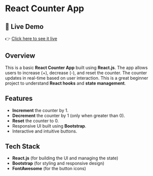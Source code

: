 # React Counter App

## 🔗 Live Demo

👉 [Click here to see it live](https://nizam-321.github.io/React-Counter-App/)

## Overview
This is a basic **React Counter App** built using **React.js**. The app allows users to increase (+), decrease (-), and reset the counter. The counter updates in real-time based on user interaction. This is a great beginner project to understand **React hooks** and **state management**.

## Features
- **Increment** the counter by 1.
- **Decrement** the counter by 1 (only when greater than 0).
- **Reset** the counter to 0.
- Responsive UI built using **Bootstrap**.
- Interactive and intuitive buttons.

## Tech Stack
- **React.js** (for building the UI and managing the state)
- **Bootstrap** (for styling and responsive design)
- **FontAwesome** (for the button icons)
